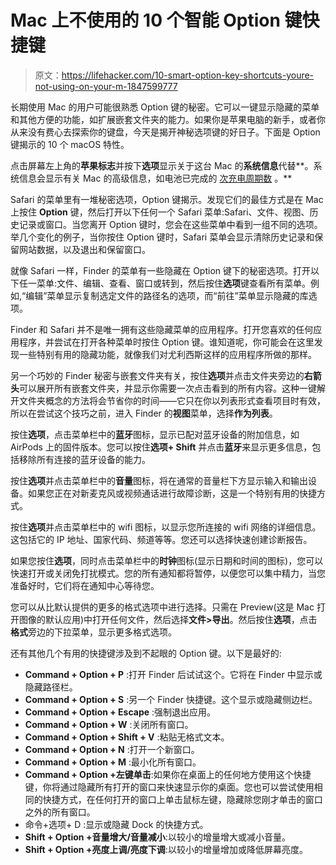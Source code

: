 # Mac 上不使用的 10 个智能 Option 键快捷键

> 原文：<https://lifehacker.com/10-smart-option-key-shortcuts-youre-not-using-on-your-m-1847599777>

长期使用 Mac 的用户可能很熟悉 Option 键的秘密。它可以一键显示隐藏的菜单和其他方便的功能，如扩展嵌套文件夹的能力。如果你是苹果电脑的新手，或者你从来没有费心去探索你的键盘，今天是揭开神秘选项键的好日子。下面是 Option 键揭示的 10 个 macOS 特性。

点击屏幕左上角的**苹果标志**并按下**选项**显示关于这台 Mac 的**系统信息**代替**。系统信息会显示有关 Mac 的高级信息，如电池已完成的 [次充电周期数](https://lifehacker.com/how-to-check-the-battery-health-on-all-your-apple-devic-1844148967) 。** 

Safari 的菜单里有一堆秘密选项，Option 键揭示。发现它们的最佳方式是在 Mac 上按住 **Option** 键，然后打开以下任何一个 Safari 菜单:Safari、文件、视图、历史记录或窗口。当您离开 Option 键时，您会在这些菜单中看到一组不同的选项。举几个变化的例子，当你按住 Option 键时，Safari 菜单会显示清除历史记录和保留网站数据，以及退出和保留窗口。

就像 Safari 一样，Finder 的菜单有一些隐藏在 Option 键下的秘密选项。打开以下任一菜单:文件、编辑、查看、窗口或转到，然后按住**选项**键查看所有菜单。例如,“编辑”菜单显示复制选定文件的路径名的选项，而“前往”菜单显示隐藏的库选项。

Finder 和 Safari 并不是唯一拥有这些隐藏菜单的应用程序。打开您喜欢的任何应用程序，并尝试在打开各种菜单时按住 Option 键。谁知道呢，你可能会在这里发现一些特别有用的隐藏功能，就像我们对尤利西斯这样的应用程序所做的那样。

另一个巧妙的 Finder 秘密与嵌套文件夹有关，按住**选项**并点击文件夹旁边的**右箭头**可以展开所有嵌套文件夹，并显示你需要一次点击看到的所有内容。这种一键解开文件夹概念的方法将会节省你的时间——它只在你以列表形式查看项目时有效，所以在尝试这个技巧之前，进入 Finder 的**视图**菜单，选择**作为列表**。

按住**选项**，点击菜单栏中的**蓝牙**图标，显示已配对蓝牙设备的附加信息，如 AirPods 上的固件版本。您可以按住**选项+ Shift** 并点击**蓝牙**来显示更多信息，包括移除所有连接的蓝牙设备的能力。

按住**选项**并点击菜单栏中的**音量**图标，将在通常的音量栏下方显示输入和输出设备。如果您正在对新麦克风或视频通话进行故障诊断，这是一个特别有用的快捷方式。

按住**选项**并点击菜单栏中的 wifi 图标，以显示您所连接的 wifi 网络的详细信息。这包括它的 IP 地址、国家代码、频道等等。您还可以选择快速创建诊断报告。

如果您按住**选项**，同时点击菜单栏中的**时钟**图标(显示日期和时间的图标)，您可以快速打开或关闭免打扰模式。您的所有通知都将暂停，以便您可以集中精力，当您准备好时，它们将在通知中心等待您。

您可以从比默认提供的更多的格式选项中进行选择。只需在 Preview(这是 Mac 打开图像的默认应用)中打开任何文件，然后选择**文件>导出**。然后按住**选项**，点击**格式**旁边的下拉菜单，显示更多格式选项。

还有其他几个有用的快捷键涉及到不起眼的 Option 键。以下是最好的:

*   **Command + Option + P** :打开 Finder 后试试这个。它将在 Finder 中显示或隐藏路径栏。
*   **Command + Option + S** :另一个 Finder 快捷键。这个显示或隐藏侧边栏。
*   **Command + Option + Escape** :强制退出应用。
*   **Command + Option + W** :关闭所有窗口。
*   **Command + Option + Shift + V** :粘贴无格式文本。
*   **Command + Option + N** :打开一个新窗口。
*   **Command + Option + M** :最小化所有窗口。
*   **Command + Option +左键单击**:如果你在桌面上的任何地方使用这个快捷键，你将通过隐藏所有打开的窗口来快速显示你的桌面。您也可以尝试使用相同的快捷方式，在任何打开的窗口上单击鼠标左键，隐藏除您刚才单击的窗口之外的所有窗口。
*   命令+选项+ D :显示或隐藏 Dock 的快捷方式。
*   **Shift + Option +音量增大/音量减小**:以较小的增量增大或减小音量。
*   **Shift + Option +亮度上调/亮度下调**:以较小的增量增加或降低屏幕亮度。
